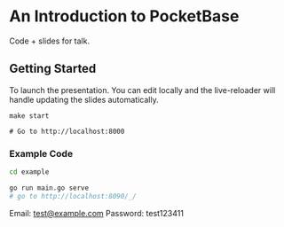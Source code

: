 # An Introduction to PocketBase

Code + slides for talk.

## Getting Started

To launch the presentation. You can edit locally and the live-reloader
will handle updating the slides automatically.

```
make start

# Go to http://localhost:8000
```

### Example Code

```bash
cd example

go run main.go serve
# go to http://localhost:8090/_/
```

Email: test@example.com
Password: test123411